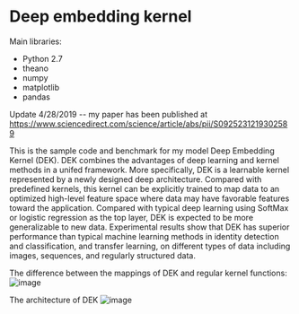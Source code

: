 # Deep embedding kernel

Main libraries:
- Python 2.7
- theano
- numpy
- matplotlib
- pandas

Update 4/28/2019 -- my paper has been published at https://www.sciencedirect.com/science/article/abs/pii/S0925231219302589

This is the sample code and benchmark for my model Deep Embedding Kernel (DEK). DEK combines the advantages of deep learning and kernel methods in a unifed framework. More specifically, DEK is a learnable kernel represented by a newly designed deep architecture. Compared with predefined kernels, this kernel can be explicitly trained to map data to an optimized high-level feature space where data may have favorable features toward the application. Compared with typical deep learning using SoftMax or
logistic regression as the top layer, DEK is expected to be more generalizable to new data. Experimental results show that DEK has superior performance than typical machine learning methods in identity detection and classification, and transfer learning, on different types of data including images, sequences, and regularly structured data.

The difference between the mappings of DEK and regular kernel functions:
![image](https://user-images.githubusercontent.com/5643444/231931016-d7655ee6-2aeb-4bb3-a7fd-5221ce8023b6.png)

The architecture of DEK
![image](https://user-images.githubusercontent.com/5643444/231931032-456b61a5-bc01-4b81-9610-a40b8e046fe5.png)


